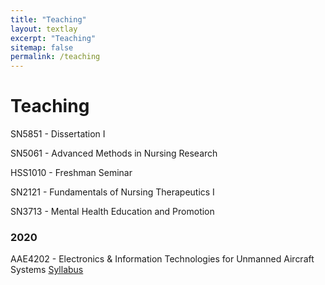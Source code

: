```yaml
---
title: "Teaching"
layout: textlay
excerpt: "Teaching"
sitemap: false
permalink: /teaching
---
```


# Teaching

SN5851 - Dissertation I

SN5061 - Advanced Methods in Nursing Research 

HSS1010 - Freshman Seminar

SN2121 - Fundamentals of Nursing Therapeutics I

SN3713 - Mental Health Education and Promotion

### 2020 
AAE4202 - Electronics & Information Technologies for Unmanned Aircraft Systems <i class="fa fa-download"></i> [Syllabus](/downloads/AAE4202_Teaching_Schedule.pdf) 

<!-- <table style="width:30%">
  <tr>
    <th>Week</th>
    <th>Content</th> 
  </tr>
  <tr>
    <td>1</td>
    <td>Smith</td>
  </tr>
  <tr>
    <td>2</td>
    <td>Jackson</td>
  </tr>
  <tr>
    <td>3</td>
    <td>Doe</td>
  </tr>
</table> -->
